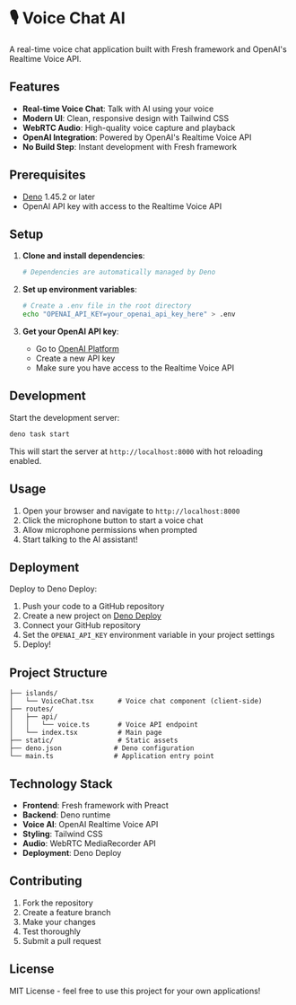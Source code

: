 # 🎙️ Voice Chat AI

A real-time voice chat application built with Fresh framework and OpenAI's Realtime Voice API.

## Features

- **Real-time Voice Chat**: Talk with AI using your voice
- **Modern UI**: Clean, responsive design with Tailwind CSS
- **WebRTC Audio**: High-quality voice capture and playback
- **OpenAI Integration**: Powered by OpenAI's Realtime Voice API
- **No Build Step**: Instant development with Fresh framework

## Prerequisites

- [Deno](https://deno.land/manual/getting_started/installation) 1.45.2 or later
- OpenAI API key with access to the Realtime Voice API

## Setup

1. **Clone and install dependencies**:
   ```bash
   # Dependencies are automatically managed by Deno
   ```

2. **Set up environment variables**:
   ```bash
   # Create a .env file in the root directory
   echo "OPENAI_API_KEY=your_openai_api_key_here" > .env
   ```

3. **Get your OpenAI API key**:
   - Go to [OpenAI Platform](https://platform.openai.com/api-keys)
   - Create a new API key
   - Make sure you have access to the Realtime Voice API

## Development

Start the development server:

```bash
deno task start
```

This will start the server at `http://localhost:8000` with hot reloading enabled.

## Usage

1. Open your browser and navigate to `http://localhost:8000`
2. Click the microphone button to start a voice chat
3. Allow microphone permissions when prompted
4. Start talking to the AI assistant!

## Deployment

Deploy to Deno Deploy:

1. Push your code to a GitHub repository
2. Create a new project on [Deno Deploy](https://dash.deno.com)
3. Connect your GitHub repository
4. Set the `OPENAI_API_KEY` environment variable in your project settings
5. Deploy!

## Project Structure

```
├── islands/
│   └── VoiceChat.tsx      # Voice chat component (client-side)
├── routes/
│   ├── api/
│   │   └── voice.ts       # Voice API endpoint
│   └── index.tsx          # Main page
├── static/                # Static assets
├── deno.json             # Deno configuration
└── main.ts               # Application entry point
```

## Technology Stack

- **Frontend**: Fresh framework with Preact
- **Backend**: Deno runtime
- **Voice AI**: OpenAI Realtime Voice API
- **Styling**: Tailwind CSS
- **Audio**: WebRTC MediaRecorder API
- **Deployment**: Deno Deploy

## Contributing

1. Fork the repository
2. Create a feature branch
3. Make your changes
4. Test thoroughly
5. Submit a pull request

## License

MIT License - feel free to use this project for your own applications!
